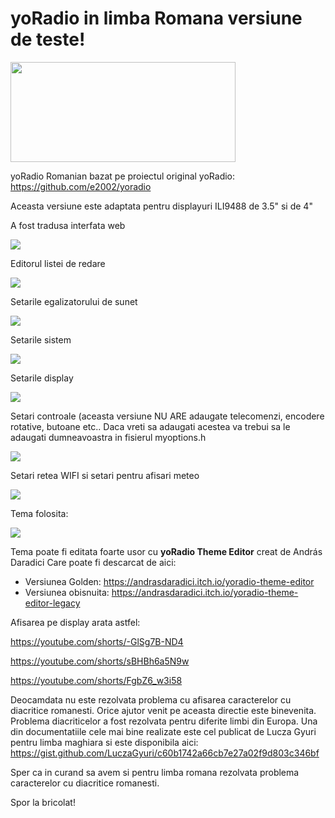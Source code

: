 # yoRadio in limba Romana versiune de teste!
<img src="https://github.com/echosmart792/yoRadio-mods/blob/main/Romanian/images/yoRadioROU.png" width="360" height="160">

yoRadio Romanian bazat pe proiectul original yoRadio: https://github.com/e2002/yoradio

Aceasta versiune este adaptata pentru displayuri ILI9488 de 3.5" si de 4"

A fost tradusa interfata web

<img src="https://i.imgur.com/Q66dFtT.png">

Editorul listei de redare

<img src="https://i.imgur.com/w4CGZFG.png">

Setarile egalizatorului de sunet

<img src="https://i.imgur.com/KrWN9q9.png">

Setarile sistem

<img src="https://i.imgur.com/Z71LXnt.png">

Setarile display

<img src="https://i.imgur.com/5nc67d2.png">

Setari controale (aceasta versiune NU ARE adaugate telecomenzi, encodere rotative, butoane etc..
Daca vreti sa adaugati acestea va trebui sa le adaugati dumneavoastra in fisierul myoptions.h

<img src="https://i.imgur.com/BjAgWOM.png">

Setari retea WIFI si setari pentru afisari meteo

<img src="https://i.imgur.com/iv3cwDi.png">

Tema folosita:

<img src="https://i.imgur.com/jiDSIKC.png">

Tema poate fi editata foarte usor cu <b>yoRadio Theme Editor</b> creat de András Daradici
Care poate fi descarcat de aici:
  - Versiunea Golden: https://andrasdaradici.itch.io/yoradio-theme-editor
  - Versiunea obisnuita: https://andrasdaradici.itch.io/yoradio-theme-editor-legacy

Afisarea pe display arata astfel:

https://youtube.com/shorts/-GlSg7B-ND4

https://youtube.com/shorts/sBHBh6a5N9w

https://youtube.com/shorts/FgbZ6_w3i58

Deocamdata nu este rezolvata problema cu afisarea caracterelor cu diacritice romanesti. Orice ajutor venit pe aceasta directie este binevenita.
Problema diacriticelor a fost rezolvata pentru diferite limbi din Europa. Una din documentatiile cele mai bine realizate este cel publicat de Lucza Gyuri pentru limba maghiara si este disponibila aici: https://gist.github.com/LuczaGyuri/c60b1742a66cb7e27a02f9d803c346bf

Sper ca in curand sa avem si pentru limba romana rezolvata problema caracterelor cu diacritice romanesti.

Spor la bricolat! 
